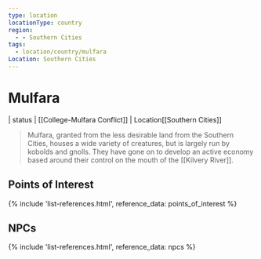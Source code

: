 ```yaml
---
type: location
locationType: country
region:
  - - Southern Cities
tags:
  - location/country/mulfara
Location: Southern Cities
---
```


# Mulfara

| status	| [[College-Mulfara Conflict]] |
<span class="dataview inline-field"><span class="inline-field-key">Location</span><span class="inline-field-value">[[Southern Cities]]</span></span>

> Mulfara, granted from the less desirable land from the Southern Cities, houses a wide variety of creatures, but is largely run by kobolds and gnolls. They have gone on to develop an active economy based around their control on the mouth of the [[Kilvery River]]. 

## Points of Interest
{% include 'list-references.html', reference_data: points_of_interest %}

## NPCs

{% include 'list-references.html', reference_data: npcs %}
